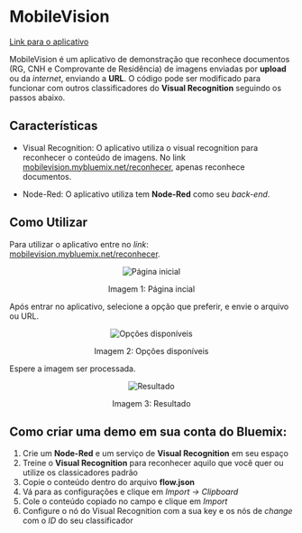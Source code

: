 # MobileVision

[Link para o aplicativo](mobilevision.mybluemix.net/reconhecer)

MobileVision é um aplicativo de demonstração que reconhece documentos (RG, CNH e Comprovante de Residência) de imagens enviadas por **upload** ou da *internet*, enviando a **URL**. O código pode ser modificado para funcionar com outros classificadores do **Visual Recognition** seguindo os passos abaixo.

## Características
* Visual Recognition: O aplicativo utiliza o visual recognition para reconhecer o conteúdo de imagens. No link [mobilevision.mybluemix.net/reconhecer](mobilevision.mybluemix.net/reconhecer), apenas  reconhece documentos.

* Node-Red: O aplicativo utiliza tem **Node-Red** como seu *back-end*.

## Como Utilizar
Para utilizar o aplicativo entre no *link*: [mobilevision.mybluemix.net/reconhecer](mobilevision.mybluemix.net/reconhecer).
<div align="center">
<img src="http://www.brightlightpictures.com/assets/images/portfolio/thethaw_header.jpg" alt="Página inicial">
<p>Imagem 1: Página incial</p></div>

Após entrar no aplicativo, selecione a opção que preferir, e envie o arquivo ou URL.
<div align="center">
<img src="http://www.brightlightpictures.com/assets/images/portfolio/thethaw_header.jpg" alt="Opções disponíveis">
<p>Imagem 2: Opções disponíveis</p></div>

Espere a imagem ser processada.
<div align="center">
<img src="http://www.brightlightpictures.com/assets/images/portfolio/thethaw_header.jpg" alt="Resultado">
<p>Imagem 3: Resultado</p></div>

## Como criar uma demo em sua conta do Bluemix:

1. Crie um **Node-Red** e um serviço de **Visual Recognition** em seu espaço
2. Treine o **Visual Recognition** para reconhecer aquilo que você quer ou utilize os classicadores padrão
3. Copie o conteúdo dentro do arquivo **flow.json**
4. Vá para as configurações e clique em *Import -> Clipboard*
5. Cole o conteúdo copiado no campo e clique em *Import*
6. Configure o nó do Visual Recognition com a sua key e os nós de *change* com o *ID* do seu classificador
